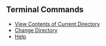 ## Terminal Commands

- [View Contents of Current Directory](/terminal_list/ls.md)
- [Change Directory](/terminal_list/cd.md)
- [Help](/terminal_list/help.md)